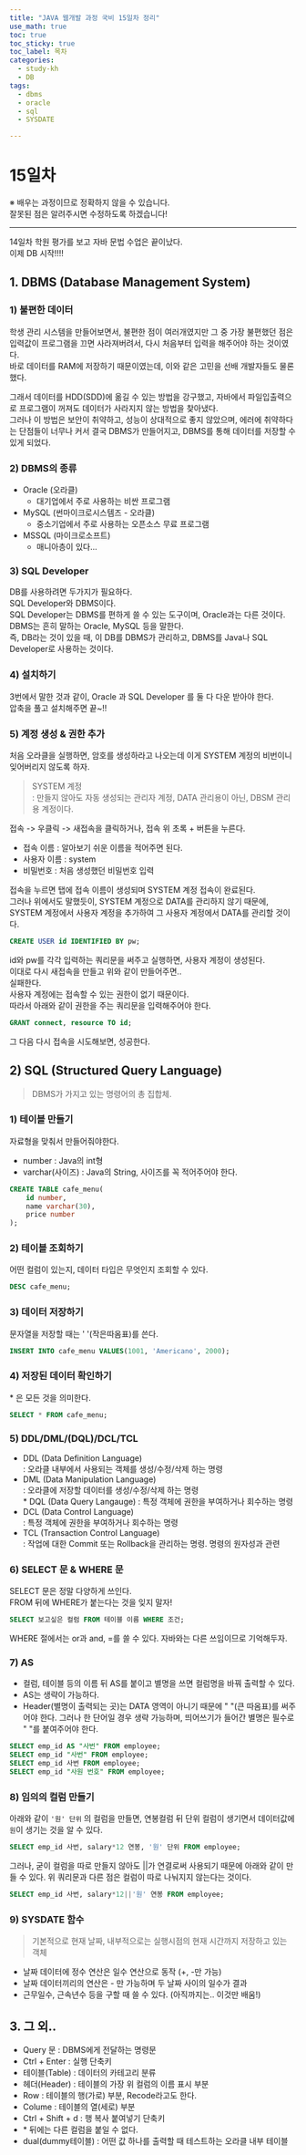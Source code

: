 ```yaml
---
title: "JAVA 웹개발 과정 국비 15일차 정리"
use_math: true
toc: true
toc_sticky: true
toc_label: 목차
categories:
  - study-kh
  - DB
tags:
  - dbms
  - oracle
  - sql
  - SYSDATE

---
```



# 15일차  
※ 배우는 과정이므로 정확하지 않을 수 있습니다.   
잘못된 점은 알려주시면 수정하도록 하겠습니다!  
- - -




14일차 학원 평가를 보고 자바 문법 수업은 끝이났다.  
이제 DB 시작!!!!  



## 1. DBMS (Database Management System)   


### 1) 불편한 데이터  

학생 관리 시스템을 만들어보면서, 불편한 점이 여러개였지만 그 중 가장 불편했던 점은 입력값이 프로그램을 끄면 사라져버려서, 다시 처음부터 입력을 해주어야 하는 것이였다.  
바로 데이터를 RAM에 저장하기 때문이였는데, 이와 같은 고민을 선배 개발자들도 물론 했다.  



그래서 데이터를 HDD(SDD)에 옮길 수 있는 방법을 강구했고, 자바에서 파일입출력으로 프로그램이 꺼져도 데이터가 사라지지 않는 방법을 찾아냈다.  
그러나 이 방법은 보안이 취약하고, 성능이 상대적으로 좋지 않았으며, 에러에 취약하다는 단점들이 너무나 커서 결국 DBMS가 만들어지고, DBMS를 통해 데이터를 저장할 수 있게 되었다.  



### 2) DBMS의 종류  

- Oracle (오라클)  
	* 대기업에서 주로 사용하는 비싼 프로그램  
- MySQL (썬마이크로시스템즈 - 오라클)  
	* 중소기업에서 주로 사용하는 오픈소스 무료 프로그램  
- MSSQL (마이크로소프트)  
	* 매니아층이 있다...  


### 3) SQL Developer  

DB를 사용하려면 두가지가 필요하다.  
SQL Developer와 DBMS이다.  
SQL Developer는 DBMS를 편하게 쓸 수 있는 도구이며, Oracle과는 다른 것이다.  
DBMS는 흔히 말하는 Oracle, MySQL 등을 말한다.  
즉, DB라는 것이 있을 때, 이 DB를 DBMS가 관리하고, DBMS를 Java나 SQL Developer로 사용하는 것이다.  


### 4) 설치하기  

3번에서 말한 것과 같이, Oracle 과 SQL Developer 를 둘 다 다운 받아야 한다.  
압축을 풀고 설치해주면 끝~!!  


### 5) 계정 생성 & 권한 추가  

처음 오라클을 실행하면, 암호를 생성하라고 나오는데 이게 SYSTEM 계정의 비번이니 잊어버리지 않도록 하자.  

> SYSTEM 계정   
> : 만들지 않아도 자동 생성되는 관리자 계정, DATA 관리용이 아닌, DBSM 관리용 계정이다.  

접속 -> 우클릭 -> 새접속을 클릭하거나, 접속 위 초록 + 버튼을 누른다.  

- 접속 이름 : 알아보기 쉬운 이름을 적어주면 된다.  
- 사용자 이름 : system  
- 비밀번호 : 처음 생성했던 비밀번호 입력  

접속을 누르면 탭에 접속 이름이 생성되며 SYSTEM 계정 접속이 완료된다.  
그러나 위에서도 말했듯이, SYSTEM 계정으로 DATA를 관리하지 않기 때문에, SYSTEM 계정에서 사용자 계정을 추가하여 그 사용자 계정에서 DATA를 관리할 것이다.  

```sql
CREATE USER id IDENTIFIED BY pw;
```

id와 pw를 각각 입력하는 쿼리문을 써주고 실행하면, 사용자 계정이 생성된다.  
이대로 다시 새접속을 만들고 위와 같이 만들어주면..  
실패한다.  
사용자 계정에는 접속할 수 있는 권한이 없기 때문이다.  
따라서 아래와 같이 권한을 주는 쿼리문을 입력해주어야 한다.  

```sql
GRANT connect, resource TO id;
```

그 다음 다시 접속을 시도해보면, 성공한다.  


## 2) SQL (Structured Query Language)   

> DBMS가 가지고 있는 명령어의 총 집합체.  


### 1) 테이블 만들기  

자료형을 맞춰서 만들어줘야한다.

- number : Java의 int형  
- varchar(사이즈) : Java의 String, 사이즈를 꼭 적어주어야 한다.  

```sql
CREATE TABLE cafe_menu(
	id number,
	name varchar(30),
	price number
);
```

### 2) 테이블 조회하기   

어떤 컬럼이 있는지, 데이터 타입은 무엇인지 조회할 수 있다.  

```sql
DESC cafe_menu;
```

### 3) 데이터 저장하기   

문자열을 저장할 때는 ' '(작은따옴표)를 쓴다.  

```sql
INSERT INTO cafe_menu VALUES(1001, 'Americano', 2000);
```

### 4) 저장된 데이터 확인하기   

\* 은 모든 것을 의미한다.  

```sql
SELECT * FROM cafe_menu;
```

### 5) DDL/DML/(DQL)/DCL/TCL  

- DDL (Data Definition Language)  
	: 오라클 내부에서 사용되는 객체를 생성/수정/삭제 하는 명령  
- DML (Data Manipulation Language)  
	: 오라클에 저장할 데이터를 생성/수정/삭제 하는 명령  
		* DQL (Data Query Langauge) 
			: 특정 객체에 권한을 부여하거나 회수하는 명령  
- DCL (Data Control Language)  
	: 특정 객체에 권한을 부여하거나 회수하는 명령  
- TCL (Transaction Control Language)  
	: 작업에 대한 Commit 또는 Rollback을 관리하는 명령.
	  명령의 원자성과 관련  

### 6) SELECT 문 & WHERE 문  

SELECT 문은 정말 다양하게 쓰인다.  
FROM 뒤에 WHERE가 붙는다는 것을 잊지 말자!  

```sql
SELECT 보고싶은 컬럼 FROM 테이블 이름 WHERE 조건;
```

WHERE 절에서는 or과 and, =를 쓸 수 있다. 자바와는 다른 쓰임이므로 기억해두자.  

### 7) AS 

- 컬럼, 테이블 등의 이름 뒤 AS를 붙이고 별명을 쓰면 컬럼명을 바꿔 출력할 수 있다.  
- AS는 생략이 가능하다.  
- Header(별명이 출력되는 곳)는 DATA 영역이 아니기 때문에 " "(큰 따옴표)를 써주어야 한다. 그러나 한 단어일 경우 생략 가능하며, 띄어쓰기가 들어간 별명은 필수로 " "를 붙여주어야 한다.  

```sql
SELECT emp_id AS "사번" FROM employee;
SELECT emp_id "사번" FROM employee;
SELECT emp_id 사번 FROM employee;
SELECT emp_id "사원 번호" FROM employee;
```

### 8) 임의의 컬럼 만들기  

아래와 같이 `'원' 단위` 의 컬럼을 만들면, 연봉컬럼 뒤 단위 컬럼이 생기면서 데이터값에 `원`이 생기는 것을 알 수 있다.  

```sql
SELECT emp_id 사번, salary*12 연봉, '원' 단위 FROM employee;
```


그러나, 굳이 컬럼을 따로 만들지 않아도 \|\|가 연결로써 사용되기 때문에 아래와 같이 만들 수 있다.  위 쿼리문과 다른 점은 컬럼이 따로 나눠지지 않는다는 것이다.  

```sql
SELECT emp_id 사번, salary*12||'원' 연봉 FROM employee;
```

### 9) SYSDATE 함수  

> 기본적으로 현재 날짜, 내부적으로는 실행시점의 현재 시간까지 저장하고 있는 객체  

- 날짜 데이터에 정수 연산은 일수 연산으로 동작 (+, -만 가능)  
- 날짜 데이터끼리의 연산은 - 만 가능하며 두 날짜 사이의 일수가 결과  
- 근무일수, 근속년수 등을 구할 때 쓸 수 있다. (아직까지는.. 이것만 배움!)  

## 3. 그 외..  

- Query 문 : DBMS에게 전달하는 명령문  
- Ctrl + Enter : 실행 단축키  
- 테이블(Table) : 데이터의 카테고리 분류  
- 헤더(Header) : 테이블의 가장 위 컬럼의 이름 표시 부분  
- Row : 테이블의 행(가로) 부분, Recode라고도 한다.  
- Colume : 테이블의 열(세로) 부분  
- Ctrl + Shift + d : 행 복사 붙여넣기 단축키  
- \* 뒤에는 다른 컬럼을 붙일 수 없다.  
- dual(dummy테이블) : 어떤 값 하나를 출력할 때 테스트하는 오라클 내부 테이블  